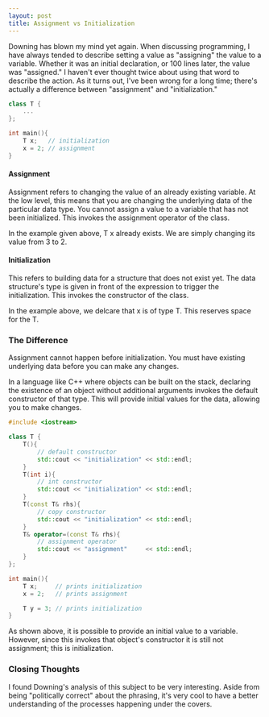 ```yaml
---
layout: post
title: Assignment vs Initialization
---
```


Downing has blown my mind yet again. When discussing programming, I have always tended to describe setting a value as "assigning" the value to a variable. Whether it was an initial declaration, or 100 lines later, the value was "assigned." I haven't ever thought twice about using that word to describe the action. As it turns out, I've been wrong for a long time; there's actually a difference between "assignment" and "initialization."

```c++
class T {
	...	
};

int main(){
	T x;   // initialization
	x = 2; // assignment
}
```

#### Assignment
Assignment refers to changing the value of an already existing variable. At the low level, this means that you are changing the underlying data of the particular data type. You cannot assign a value to a variable that has not been initialized. This invokes the assignment operator of the class.

In the example given above, T x already exists. We are simply changing its value from 3 to 2.

#### Initialization
This refers to building data for a structure that does not exist yet. The data structure's type is given in front of the expression to trigger the initialization. This invokes the constructor of the class.

In the example above, we delcare that x is of type T. This reserves space for the T.

### The Difference

Assignment cannot happen before initialization. You must have existing underlying data before you can make any changes.

In a language like C++ where objects can be built on the stack, declaring the existence of an object without additional arguments invokes the default constructor of that type. This will provide initial values for the data, allowing you to make changes.

```c++
#include <iostream>

class T {
	T(){
		// default constructor
		std::cout << "initialization" << std::endl;
	}
	T(int i){
		// int constructor
		std::cout << "initialization" << std::endl;
	}
	T(const T& rhs){
		// copy constructor
		std::cout << "initialization" << std::endl;
	}
	T& operator=(const T& rhs){
		// assignment operator
		std::cout << "assignment"     << std::endl;
	}
};

int main(){
	T x;     // prints initialization
	x = 2;   // prints assignment

	T y = 3; // prints initialization
}
```

As shown above, it is possible to provide an initial value to a variable. However, since this invokes that object's constructor it is still not assignment; this is initialization.

### Closing Thoughts

I found Downing's analysis of this subject to be very interesting. Aside from being "politically correct" about the phrasing, it's very cool to have a better understanding of the processes happening under the covers.
